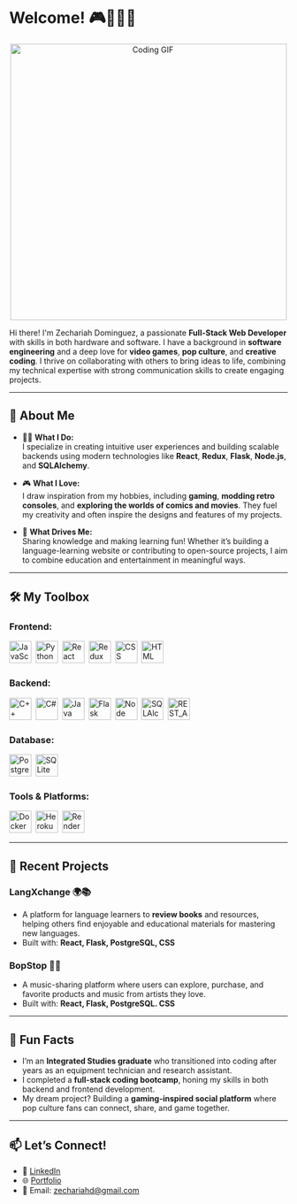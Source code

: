 # Welcome! 🎮👨‍💻✨  

<div align="center">
  <img src="https://github.com/user-attachments/assets/244a41da-c2e1-47b9-9cc1-de0246533a2c" alt="Coding GIF" width="500">
</div>

Hi there! I'm Zechariah Dominguez, a passionate **Full-Stack Web Developer** with skills in both hardware and software. I have a background in **software engineering** and a deep love for **video games**, **pop culture**, and **creative coding**. I thrive on collaborating with others to bring ideas to life, combining my technical expertise with strong communication skills to create engaging projects.  

---

## 🚀 About Me  

- 👨‍💻 **What I Do:**  
  I specialize in creating intuitive user experiences and building scalable backends using modern technologies like **React**, **Redux**, **Flask**, **Node.js**, and **SQLAlchemy**.  

- 🎮 **What I Love:**  
  I draw inspiration from my hobbies, including **gaming**, **modding retro consoles**, and **exploring the worlds of comics and movies**. They fuel my creativity and often inspire the designs and features of my projects.  

- 📘 **What Drives Me:**  
  Sharing knowledge and making learning fun! Whether it’s building a language-learning website or contributing to open-source projects, I aim to combine education and entertainment in meaningful ways.  

---

## 🛠️ My Toolbox  

### **Frontend:**  
<img src="https://github.com/user-attachments/assets/d38203f1-df9f-4292-b31c-5d0ec3fb50ee" title="JavaScript" alt="JavaScript" width="40" height="40"/>&nbsp;
<img src="https://github.com/user-attachments/assets/ed60f991-e2ef-4bfb-8226-2d63cdc15046" title="Python" alt="Python" width="40" height="40"/>&nbsp;
<img src="https://github.com/user-attachments/assets/40238ce3-7fe5-48ee-bfd0-7357226da53a" title="React" alt="React" width="40" height="40"/>&nbsp;
<img src="https://github.com/user-attachments/assets/aea9b28a-551b-42f2-b402-4c954e52ff8b" title="Redux" alt="Redux " width="40" height="40"/>&nbsp;
<img src="https://github.com/user-attachments/assets/4a07ca6e-5dfc-49e3-a5ca-0d12e659226f"  title="CSS3" alt="CSS" width="40" height="40"/>&nbsp;
<img src="https://github.com/user-attachments/assets/7c136c49-0281-4808-86fd-d08bd083da79" title="HTML5" alt="HTML" width="40" height="40"/>&nbsp;

### **Backend:**  
<img src="https://github.com/user-attachments/assets/9c1e2b2a-61d1-412c-a9c5-8285eae547f8" title="C++" alt="C++" width="40" height="40"/>&nbsp;
<img src="https://github.com/user-attachments/assets/129de19b-3774-4c60-984a-67d992bc1094" title="C#" alt="C#" width="40" height="40"/>&nbsp;
<img src="https://github.com/user-attachments/assets/6aeaf985-cdaf-41af-8670-05ed0b946782" title="Java" alt="Java" width="40" height="40"/>&nbsp;
<img src="https://github.com/user-attachments/assets/ae645ff9-6521-4b5c-9aeb-e71420eb23a9" title="Flask" alt="Flask" width="40" height="40"/>&nbsp;
<img src="https://github.com/user-attachments/assets/21a12298-05c7-4de8-9772-6896a7227172" title="Node" alt="Node" width="40" height="40"/>&nbsp;
<img src="https://github.com/user-attachments/assets/ba240f57-3010-4c48-84f0-b9343bc59658" title="SQLAlchemy"  alt="SQLAlchemy" width="40" height="40"/>&nbsp;
<img src="https://github.com/user-attachments/assets/57e69b63-98a4-4f63-ae95-b0addc28255f" title="REST_API"  alt="REST_API" width="40" height="40"/>&nbsp;

### **Database:**  
<img src="https://github.com/user-attachments/assets/75891998-2e89-42a5-9eb6-ce1baeb88b59" title="PostgreSQL" alt="PostgreSQL" width="40" height="40"/>&nbsp;
<img src="https://github.com/user-attachments/assets/269bb40c-175d-438b-948c-17d0082b394e" title="SQLite" alt="SQLite" width="40" height="40"/>&nbsp;

### **Tools & Platforms:**  
<img src="https://github.com/user-attachments/assets/2da6419f-4c3a-4ace-b07f-f87f8e57ccee" title="Docker" alt="Docker" width="40" height="40"/>&nbsp;
<img src="https://github.com/user-attachments/assets/b306a75e-95db-4cb7-91b3-952633599931" title="Heroku" alt="Heroku" width="40" height="40"/>&nbsp;
<img src="https://github.com/user-attachments/assets/dce5ec0e-8068-48a7-8c5d-7d851733b432" title="Render" alt="Render" width="40" height="40"/>&nbsp;

---

## 🎯 Recent Projects  

### **LangXchange** 🌍📚  
- A platform for language learners to **review books** and resources, helping others find enjoyable and educational materials for mastering new languages.  
- Built with: **React, Flask, PostgreSQL, CSS**  

### **BopStop** 🎵🛑  
- A music-sharing platform where users can explore, purchase, and favorite products and music from artists they love. 
- Built with: **React, Flask, PostgreSQL. CSS**  

---

## 🌟 Fun Facts  
- I’m an **Integrated Studies graduate** who transitioned into coding after years as an equipment technician and research assistant.  
- I completed a **full-stack coding bootcamp**, honing my skills in both backend and frontend development.  
- My dream project? Building a **gaming-inspired social platform** where pop culture fans can connect, share, and game together.  

---

## 📫 Let’s Connect!  

- 💼 [LinkedIn](https://www.linkedin.com/in/zechariah-dominguez)  
- 🌐 [Portfolio](https://zrdominguez.github.io/)  
- 📧 Email: [zechariahd@gmail.com](https://zechariahd@gmail.com)  



<!--
**zrdominguez/zrdominguez** is a ✨ _special_ ✨ repository because its `README.md` (this file) appears on your GitHub profile.

Here are some ideas to get you started:

- 🔭 I’m currently working on ...
- 🌱 I’m currently learning ...
- 👯 I’m looking to collaborate on ...
- 🤔 I’m looking for help with ...
- 💬 Ask me about ...
- 📫 How to reach me: ...
- 😄 Pronouns: ...
- ⚡ Fun fact: ...
-->
